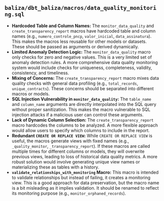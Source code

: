 ## `baliza/dbt_baliza/macros/data_quality_monitoring.sql`

*   **Hardcoded Table and Column Names:** The `monitor_data_quality` and `create_transparency_report` macros have hardcoded table and column names (e.g., `numero_controle_pncp`, `valor_inicial`, `data_assinatura`). This makes the macros less reusable for other models or datasets. These should be passed as arguments or derived dynamically.
*   **Limited Anomaly Detection Logic:** The `monitor_data_quality` macro only checks for zero and negative values. This is a very limited set of anomaly detection rules. A more comprehensive data quality monitoring system would include checks for uniqueness, completeness, validity, consistency, and timeliness.
*   **Mixing of Concerns:** The `create_transparency_report` macro mixes data quality checks with general data profiling (e.g., `total_records`, `unique_contracts`). These concerns should be separated into different macros or models.
*   **SQL Injection Vulnerability in `monitor_data_quality`:** The `table_name` and `column_name` arguments are directly interpolated into the SQL query without proper sanitization. This makes the macro vulnerable to SQL injection attacks if a malicious user can control these arguments.
*   **Lack of Dynamic Column Selection:** The `create_transparency_report` macro hardcodes the columns to be analyzed. A more flexible approach would allow users to specify which columns to include in the report.
*   **Redundant `CREATE OR REPLACE VIEW`:** While `CREATE OR REPLACE VIEW` is useful, the macros generate views with fixed names (e.g., `_quality_monitor`, `_transparency_report`). If these macros are called multiple times for different columns or models, they will overwrite previous views, leading to loss of historical data quality metrics. A more robust solution would involve generating unique view names or materializing these as tables with a history.
*   **`validate_relationships_with_monitoring` Macro:** This macro is intended to validate relationships but instead of failing, it creates a monitoring view. This is a good approach for data preservation, but the macro name is a bit misleading as it implies validation. It should be renamed to reflect its monitoring purpose (e.g., `monitor_orphaned_records`).

